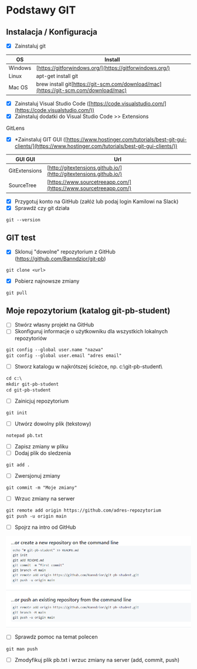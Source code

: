 # Podstawy GIT

## Instalacja / Konfiguracja

* [X] Zainstaluj git


| OS | Install |
| - | - |
| Windows | [https://gitforwindows.org/](https://gitforwindows.org/) |
| Linux | apt-get install git |
| Mac OS | brew install git[https://git-scm.com/download/mac](https://git-scm.com/download/mac) |

* [X] Zainstaluj Visual Studio Code ([https://code.visualstudio.com/](https://code.visualstudio.com/))
* [X] Zainstaluj dodatki do Visual Studio Code >> Extensions

GitLens

* [X] *Zainstaluj GIT GUI ([https://www.hostinger.com/tutorials/best-git-gui-clients/](https://www.hostinger.com/tutorials/best-git-gui-clients/))


| GUI GUI | Url |
| - | - |
| GitExtensions | [http://gitextensions.github.io/](http://gitextensions.github.io/) |
| SourceTree | [https://www.sourcetreeapp.com/](https://www.sourcetreeapp.com/) |

* [X] Przygotuj konto na GitHub (załóż lub podaj login Kamilowi na Slack)
* [X] Sprawdź czy git działa

```dos
git --version
```

## GIT test

* [X] Sklonuj "dowolne" repozytorium z GitHub (https://github.com/Banndzior/git-pb)

```dos
git clone <url>
```

* [X] Pobierz najnowsze zmiany

```dos
git pull
```

## Moje repozytorium (katalog git-pb-student)

* [ ] Stwórz własny projekt na GitHub
* [ ] Skonfiguruj informacje o użytkowniku dla wszystkich lokalnych repozytoriów

```dos
git config --global user.name "nazwa"
git config --global user.email "adres email"
```

* [ ] Stworz katalogu w najkrótszej ścieżce, np. c:\git-pb-student\

```dos
cd c:\
mkdir git-pb-student
cd git-pb-student
```

* [ ] Zainicjuj repozytorium

```dos
git init
```

* [ ] Utwórz dowolny plik (tekstowy)

```dos
notepad pb.txt
```

* [ ] Zapisz zmiany w pliku
* [ ] Dodaj plik do sledzenia

```dos
git add .
```

* [ ] Zwersjonuj zmiany

```dos
git commit -m "Moje zmiany"
```

* [ ] Wrzuc zmiany na serwer

```dos
git remote add origin https://github.com/adres-repozytorium
git push -u origin main
```

* [ ] Spojrz na intro od GitHub

![Drag Racing](static/github-info.png)

* [ ] Sprawdz pomoc na temat polecen

```dos
git man push
```

* [ ] Zmodyfikuj plik pb.txt i wrzuc zmiany na server (add, commit, push)
